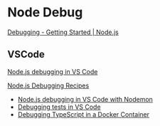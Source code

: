 <!-- #node-debug -->
# Node Debug

[Debugging - Getting Started | Node.js](https://nodejs.org/en/docs/guides/debugging-getting-started/)

## VSCode

<!-- #vscode-debug -->
[Node.js debugging in VS Code](https://code.visualstudio.com/docs/nodejs/nodejs-debugging)

[Node.js Debugging Recipes](https://code.visualstudio.com/docs/nodejs/debugging-recipes)

- [Node.js debugging in VS Code with Nodemon](https://github.com/Microsoft/vscode-recipes/tree/master/nodemon)
- [Debugging tests in VS Code](https://github.com/microsoft/vscode-recipes/tree/master/debugging-mocha-tests)
- [Debugging TypeScript in a Docker Container](https://github.com/Microsoft/vscode-recipes/tree/master/Docker-TypeScript)
